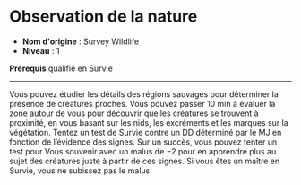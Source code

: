 # Observation de la nature

 * **Nom d'origine** : Survey Wildlife
 * **Niveau** : 1


<p><strong>Prérequis</strong> qualifié en Survie</p>
<hr>
<p>Vous pouvez étudier les détails des régions sauvages pour déterminer la présence de créatures proches. Vous pouvez passer 10 min à évaluer la zone autour de vous pour découvrir quelles créatures se trouvent à proximité, en vous basant sur les nids, les excréments et les marques sur la végétation. Tentez un test de Survie contre un DD déterminé par le MJ en fonction de l’évidence des signes. Sur un succès, vous pouvez tenter un test pour Vous souvenir avec un malus de −2 pour en apprendre plus au sujet des créatures juste à partir de ces signes. Si vous êtes un maître en Survie, vous ne subissez pas le malus.</p>